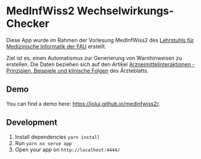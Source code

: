 # MedInfWiss2 Wechselwirkungs-Checker

Diese App wurde im Rahmen der Vorlesung MedInfWiss2 des [Lehrstuhls für Medizinische Informatik der FAU](https://www.imi.med.fau.de/) erstellt.

Ziel ist es, einen Automatismus zur Generierung von Warnhinweisen zu erstellen. Die Daten beziehen sich auf den Artikel [Arzneimittelinteraktionen - Prinzipien, Beispiele und klinische Folgen](https://www.aerzteblatt.de/archiv/128411/Arzneimittelinteraktionen) des Ärzteblatts.

## Demo

You can find a demo here: https://joluj.github.io/medinfwiss2/.

## Development

1. Install dependencies `yarn install`
2. Run `yarn nx serve app`
3. Open your app on `http://localhost:4444/`
